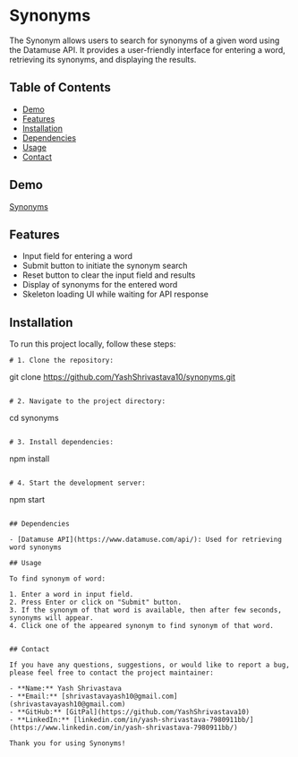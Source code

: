 # Synonyms

The Synonym allows users to search for synonyms of a given word using the Datamuse API. It provides a user-friendly interface for entering a word, retrieving its synonyms, and displaying the results.

## Table of Contents

- [Demo](#demo)
- [Features](#features)
- [Installation](#installation)
- [Dependencies](#dependencies)
- [Usage](#usage)
- [Contact](#contact)

## Demo

[Synonyms](https://yashshrivastava10.github.io/synonyms/)

## Features

- Input field for entering a word
- Submit button to initiate the synonym search
- Reset button to clear the input field and results
- Display of synonyms for the entered word
- Skeleton loading UI while waiting for API response

## Installation

To run this project locally, follow these steps:

```
# 1. Clone the repository:
```
git clone https://github.com/YashShrivastava10/synonyms.git
```

# 2. Navigate to the project directory:
```
cd synonyms
```

# 3. Install dependencies:
```
npm install
```

# 4. Start the development server:
```
npm start
```

## Dependencies

- [Datamuse API](https://www.datamuse.com/api/): Used for retrieving word synonyms

## Usage

To find synonym of word:

1. Enter a word in input field.
2. Press Enter or click on "Submit" button.
3. If the synonym of that word is available, then after few seconds, synonyms will appear.
4. Click one of the appeared synonym to find synonym of that word.


## Contact

If you have any questions, suggestions, or would like to report a bug, please feel free to contact the project maintainer:

- **Name:** Yash Shrivastava
- **Email:** [shrivastavayash10@gmail.com](shrivastavayash10@gmail.com)
- **GitHub:** [GitPal](https://github.com/YashShrivastava10)
- **LinkedIn:** [linkedin.com/in/yash-shrivastava-7980911bb/](https://www.linkedin.com/in/yash-shrivastava-7980911bb/)

Thank you for using Synonyms!
